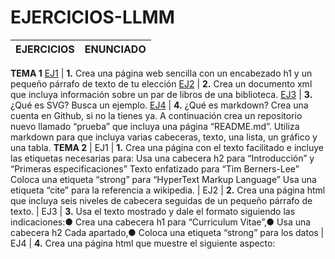 # EJERCICIOS-LLMM
EJERCICIOS | ENUNCIADO
------------ | -------------
**TEMA 1**
[EJ1](https://github.com/Manuelreyes197/EJERCICIOS-LLMM/blob/master/TEMA%201/T1-Ejercicio%201.html) | **1.** Crea una página web sencilla con un encabezado h1 y un pequeño párrafo de texto de tu elección
[EJ2](https://github.com/Manuelreyes197/EJERCICIOS-LLMM/blob/master/TEMA%201/T1-Ejercicio%202.xml) | **2.** Crea un documento xml que incluya información sobre un par de libros de una biblioteca.
[EJ3](https://github.com/Manuelreyes197/EJERCICIOS-LLMM/blob/master/TEMA%201/T1-Ejercicio%203.html) | **3.** ¿Qué es SVG? Busca un ejemplo.
[EJ4](https://github.com/Manuelreyes197/EJERCICIOS-LLMM/blob/master/TEMA%201/T1-Ejercicio%204.md) | **4.** ¿Qué es markdown? Crea una cuenta en Github, si no la tienes ya. A continuación crea un repositorio nuevo llamado “prueba” que incluya una página “README.md”. Utiliza markdown para que incluya varias cabeceras, texto, una lista, un gráfico y una tabla. 
**TEMA 2**
| EJ1 | **1.** Crea una página con el texto facilitado e incluye las etiquetas necesarias para: Usa una cabecera h2 para “Introducción” y “Primeras especificaciones” Texto enfatizado para “Tim Berners-Lee” Coloca una etiqueta “strong” para “HyperText Markup Language”  Usa una etiqueta “cite” para la referencia a wikipedia.
| EJ2 | **2.** Crea una página html que incluya seis niveles de cabecera seguidas de un pequeño párrafo de texto.
| EJ3 | **3.** Usa el texto mostrado y dale el formato siguiendo las indicaciones:● Crea una cabecera h1 para “Curriculum Vitae”,● Usa una cabecera h2 Cada apartado,● Coloca una etiqueta “strong” para los datos
| EJ4 | **4.** Crea una página html que muestre el siguiente aspecto:


